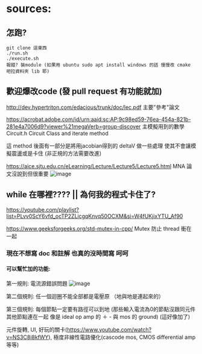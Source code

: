# sources:
## 怎跑?
```
git clone 這東西
./run.sh
./execute.sh
報錯? 裝module (如果用 ubuntu sudo apt install windows 的話 慢慢改 cmake 吧拉資料夾 lib 耶)
```
## 歡迎爆改code (發 pull request 有功能就加)
http://dev.hypertriton.com/edacious/trunk/doc/lec.pdf 主要"參考"論文

https://acrobat.adobe.com/id/urn:aaid:sc:AP:9c98ed59-76ea-454a-821b-281e4a7006d9?viewer%21megaVerb=group-discover 
主模擬用到的數學 Circuit.h Circuit Class and iterate method

這 method 後面有一部分是將用jacobian得到的 deltaV 做一些處理 使其不會讓模擬震盪或是卡住 (非正規的方法需要改進)

https://aice.sjtu.edu.cn/eLearning/Lecture/Lecture5/Lecture5.html MNA 論文沒說到但很重要
![image](https://github.com/user-attachments/assets/d4fd5df3-9256-4567-a6d0-4b3ea16f15cd)

## while 在哪裡???? || 為何我的程式卡住了?
https://youtube.com/playlist?list=PLvv0ScY6vfd_ocTP2ZLicgqKnvq50OCXM&si=W4fUKjixYTU_Af90

https://www.geeksforgeeks.org/std-mutex-in-cpp/ Mutex 防止 thread 衝在一起

### 現在不想寫 doc 和註解 也真的沒時間寫 呵呵

#### 可以幫忙加的功能:

第一規則:
電流源錯誤問題
![image](https://github.com/user-attachments/assets/35755f98-f009-4667-b0c1-2d07c45d8c47)

第二個規則: 任一個迴圈不能全部都是電壓原 （地與地是連起來的）

第三個規則: 每個節點一定要有路徑可以到地 (那些輸入電流為0的節點沒跟同元件其他節點連在一起 像是 ideal op amp 的 ＋ -  與 mos 的 ground) (這好像加了)

元件旋轉, UI, 好玩的關卡(https://www.youtube.com/watch?v=NS3C8i8kfWY), 極度非線性電路優化(cascode mos, CMOS differential amp等等)

